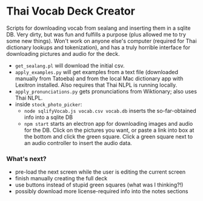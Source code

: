 # Thai Vocab Deck Creator

Scripts for downloading vocab from sealang and inserting them in a sqlite DB. Very dirty, but was fun and fulfills a purpose (plus allowed me to try some new things). Won't work on anyone else's computer (required for Thai dictionary lookups and tokenization), and has a truly horrible interface for downloading pictures and audio for the deck.

* `get_sealang.pl` will download the initial csv.
* `apply_examples.py` will get examples from a text file (downloaded manually from Tatoeba) and from the local Mac dictionary app with Lexitron installed. Also requires that Thai NLPL is running locally.
* `apply_pronunciations.py` gets pronunciations from Wiktionary; also uses Thai NLPL.
* inside `stock_photo_picker`:
    - `node sqlifyVocab.js vocab.csv vocab.db` inserts the so-far-obtained info into a sqlite DB
    - `npm start` starts an electron app for downloading images and audio for the DB. Click on the pictures you want, or paste a link into box at the bottom and click the green square. Click a green square next to an audio controller to insert the audio data.

### What's next?

* pre-load the next screen while the user is editing the current screen
* finish manually creating the full deck
* use buttons instead of stupid green squares (what was I thinking?!)
* possibly download more license-required info into the notes sections 
